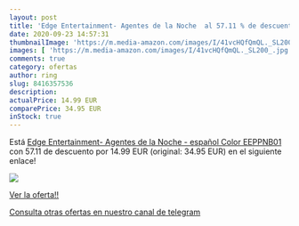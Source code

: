 ```yaml
---
layout: post
title: 'Edge Entertainment- Agentes de la Noche  al 57.11 % de descuento'
date: 2020-09-23 14:57:31
thumbnailImage: 'https://m.media-amazon.com/images/I/41vcHQfQmQL._SL200_.jpg'
images: [ 'https://m.media-amazon.com/images/I/41vcHQfQmQL._SL200_.jpg' ]
comments: true
category: ofertas
author: ring
slug: 8416357536
description:
actualPrice: 14.99 EUR
comparePrice: 34.95 EUR
inStock: true
---
```


Está [Edge Entertainment- Agentes de la Noche - español  Color  EEPPNB01 ](https://www.amazon.com/dp/8416357536/?tag=redken08-20) con 57.11 de descuento por 14.99 EUR (original: 34.95 EUR) en el siguiente enlace!

[![](https://m.media-amazon.com/images/I/41vcHQfQmQL._SL200_.jpg)](https://www.amazon.com/dp/8416357536/?tag=redken08-20)

[Ver la oferta!!](https://www.amazon.com/dp/8416357536/?tag=redken08-20)

[Consulta otras ofertas en nuestro canal de telegram](https://t.me/s/ofertas25)

